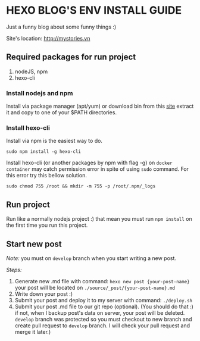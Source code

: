 # HEXO BLOG'S ENV INSTALL GUIDE

Just a funny blog about some funny things :)

Site's location: http://mystories.vn

## Required packages for run project

1. nodeJS, npm
2. hexo-cli

### Install nodejs and npm

Install via package manager (apt/yum) or download bin from this [site](https://nodejs.org/en/download/) extract it and copy to one of your $PATH directories.

### Install hexo-cli

Install via npm is the easiest way to do.

```
sudo npm install -g hexo-cli
```

Install hexo-cli (or another packages by npm with flag -g) on `docker container` may catch permission error in spite of using `sudo` command. For this error try this bellow solution.

```
sudo chmod 755 /root && mkdir -m 755 -p /root/.npm/_logs
```

## Run project

Run like a normally nodejs project :) that mean you must run `npm install` on the first time you run this project.

## Start new post

*Note:* you must on `develop` branch when you start writing a new post.

*Steps:*

1. Generate new .md file with command:  `hexo new post {your-post-name}`
your post will be located on `./source/_post/{your-post-name}.md`
2. Write down your post :)
3. Submit your post and deploy it to my server with command: `./deploy.sh`
4. Submit your post .md file to our git repo (optional). (You should do that :) if not, when I backup post's data on server, your post will be deleted. `develop` branch was protected so you must checkout to new branch and create pull request to `develop` branch. I will check your pull request and merge it later.)
